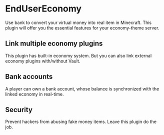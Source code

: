 # EndUserEconomy
Use bank to convert your virtual money into real item in Minecraft.
This plugin will offer you the essential features for your economy-theme server.

## Link multiple economy plugins
This plugin has built-in economy system. But you can also link external economy plugins with/without Vault.

## Bank accounts
A player can own a bank account, whose balance is synchronized with the linked economy in real-time.

## Security
Prevent hackers from abusing fake money items. Leave this plugin do the job.
